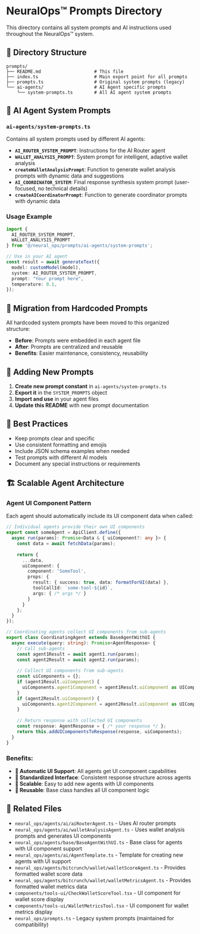 # NeuralOps™ Prompts Directory

This directory contains all system prompts and AI instructions used throughout the NeuralOps™ system.

## 📁 Directory Structure

```
prompts/
├── README.md                    # This file
├── index.ts                     # Main export point for all prompts
├── prompts.ts                   # Original system prompts (legacy)
└── ai-agents/                   # AI Agent specific prompts
    └── system-prompts.ts        # All AI agent system prompts
```

## 🧠 AI Agent System Prompts

### `ai-agents/system-prompts.ts`

Contains all system prompts used by different AI agents:

- **`AI_ROUTER_SYSTEM_PROMPT`**: Instructions for the AI Router agent
- **`WALLET_ANALYSIS_PROMPT`**: System prompt for intelligent, adaptive wallet analysis
- **`createWalletAnalysisPrompt`**: Function to generate wallet analysis prompts with dynamic data and suggestions
- **`AI_COORDINATOR_SYSTEM`**: Final response synthesis system prompt (user-focused, no technical details)
- **`createAICoordinatorPrompt`**: Function to generate coordinator prompts with dynamic data

### Usage Example

```typescript
import { 
  AI_ROUTER_SYSTEM_PROMPT, 
  WALLET_ANALYSIS_PROMPT 
} from '@/neural_ops/prompts/ai-agents/system-prompts';

// Use in your AI agent
const result = await generateText({
  model: customModel(model),
  system: AI_ROUTER_SYSTEM_PROMPT,
  prompt: "Your prompt here",
  temperature: 0.1,
});
```

## 🔄 Migration from Hardcoded Prompts

All hardcoded system prompts have been moved to this organized structure:

- **Before**: Prompts were embedded in each agent file
- **After**: Prompts are centralized and reusable
- **Benefits**: Easier maintenance, consistency, reusability

## 📝 Adding New Prompts

1. **Create new prompt constant** in `ai-agents/system-prompts.ts`
2. **Export it** in the `SYSTEM_PROMPTS` object
3. **Import and use** in your agent files
4. **Update this README** with new prompt documentation

## 🎯 Best Practices

- Keep prompts clear and specific
- Use consistent formatting and emojis
- Include JSON schema examples when needed
- Test prompts with different AI models
- Document any special instructions or requirements

## 🏗️ Scalable Agent Architecture

### Agent UI Component Pattern
Each agent should automatically include its UI component data when called:

```typescript
// Individual agents provide their own UI components
export const someAgent = ApiClient.define({
  async run(params): Promise<Data & { uiComponent?: any }> {
    const data = await fetchData(params);
    
    return {
      ...data,
      uiComponent: {
        component: 'SomeTool',
        props: {
          result: { success: true, data: formatForUI(data) },
          toolCallId: `some-tool-${id}`,
          args: { /* args */ }
        }
      }
    };
  }
});

// Coordinating agents collect UI components from sub-agents
export class CoordinatingAgent extends BaseAgentWithUI {
  async execute(query: string): Promise<AgentResponse> {
    // Call sub-agents
    const agent1Result = await agent1.run(params);
    const agent2Result = await agent2.run(params);
    
    // Collect UI components from sub-agents
    const uiComponents = {};
    if (agent1Result.uiComponent) {
      uiComponents.agent1Component = agent1Result.uiComponent as UIComponent;
    }
    if (agent2Result.uiComponent) {
      uiComponents.agent2Component = agent2Result.uiComponent as UIComponent;
    }
    
    // Return response with collected UI components
    const response: AgentResponse = { /* your response */ };
    return this.addUIComponentsToResponse(response, uiComponents);
  }
}
```

### Benefits:
- **🎨 Automatic UI Support**: All agents get UI component capabilities
- **🔧 Standardized Interface**: Consistent response structure across agents
- **📱 Scalable**: Easy to add new agents with UI components
- **🔄 Reusable**: Base class handles all UI component logic

## 🔗 Related Files

- `neural_ops/agents/ai/aiRouterAgent.ts` - Uses AI router prompts
- `neural_ops/agents/ai/walletAnalysisAgent.ts` - Uses wallet analysis prompts and generates UI components
- `neural_ops/agents/base/BaseAgentWithUI.ts` - Base class for agents with UI component support
- `neural_ops/agents/ai/AgentTemplate.ts` - Template for creating new agents with UI support
- `neural_ops/agents/bitcrunch/wallet/walletScoreAgent.ts` - Provides formatted wallet score data
- `neural_ops/agents/bitcrunch/wallet/walletMetricsAgent.ts` - Provides formatted wallet metrics data
- `components/tools-ui/CheckWalletScoreTool.tsx` - UI component for wallet score display
- `components/tools-ui/WalletMetricsTool.tsx` - UI component for wallet metrics display
- `neural_ops/prompts.ts` - Legacy system prompts (maintained for compatibility)

